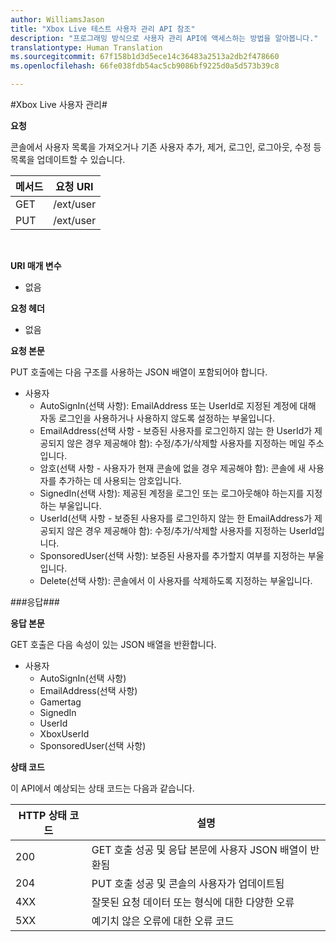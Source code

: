 ```yaml
---  
author: WilliamsJason
title: "Xbox Live 테스트 사용자 관리 API 참조"
description: "프로그래밍 방식으로 사용자 관리 API에 액세스하는 방법을 알아봅니다."
translationtype: Human Translation
ms.sourcegitcommit: 67f158b1d3d5ece14c36483a2513a2db2f478660
ms.openlocfilehash: 66fe038fdb54ac5cb9086bf9225d0a5d573b39c8

---  
```


#Xbox Live 사용자 관리#

**요청**

콘솔에서 사용자 목록을 가져오거나 기존 사용자 추가, 제거, 로그인, 로그아웃, 수정 등 목록을 업데이트할 수 있습니다.

| 메서드        | 요청 URI     | 
| ------------- |-----------------|
| GET           | /ext/user |
| PUT           | /ext/user |
<br>

**URI 매개 변수**

* 없음

**요청 헤더**

* 없음

**요청 본문**

PUT 호출에는 다음 구조를 사용하는 JSON 배열이 포함되어야 합니다.

* 사용자
  * AutoSignIn(선택 사항): EmailAddress 또는 UserId로 지정된 계정에 대해 자동 로그인을 사용하거나 사용하지 않도록 설정하는 부울입니다.
  * EmailAddress(선택 사항 - 보증된 사용자를 로그인하지 않는 한 UserId가 제공되지 않은 경우 제공해야 함): 수정/추가/삭제할 사용자를 지정하는 메일 주소입니다.
  * 암호(선택 사항 - 사용자가 현재 콘솔에 없을 경우 제공해야 함): 콘솔에 새 사용자를 추가하는 데 사용되는 암호입니다.
  * SignedIn(선택 사항): 제공된 계정을 로그인 또는 로그아웃해야 하는지를 지정하는 부울입니다.
  * UserId(선택 사항 - 보증된 사용자를 로그인하지 않는 한 EmailAddress가 제공되지 않은 경우 제공해야 함): 수정/추가/삭제할 사용자를 지정하는 UserId입니다.
  * SponsoredUser(선택 사항): 보증된 사용자를 추가할지 여부를 지정하는 부울입니다.
  * Delete(선택 사항): 콘솔에서 이 사용자를 삭제하도록 지정하는 부울입니다.

###응답###

**응답 본문**

GET 호출은 다음 속성이 있는 JSON 배열을 반환합니다.

* 사용자
  * AutoSignIn(선택 사항)
  * EmailAddress(선택 사항)
  * Gamertag
  * SignedIn
  * UserId
  * XboxUserId
  * SponsoredUser(선택 사항)
  
**상태 코드**

이 API에서 예상되는 상태 코드는 다음과 같습니다.

| HTTP 상태 코드   | 설명     | 
| ------------------ |-----------------|
| 200                | GET 호출 성공 및 응답 본문에 사용자 JSON 배열이 반환됨 |
| 204                | PUT 호출 성공 및 콘솔의 사용자가 업데이트됨 |
| 4XX                | 잘못된 요청 데이터 또는 형식에 대한 다양한 오류 |
| 5XX                | 예기치 않은 오류에 대한 오류 코드 |
<br>





<!--HONumber=Aug16_HO3-->


